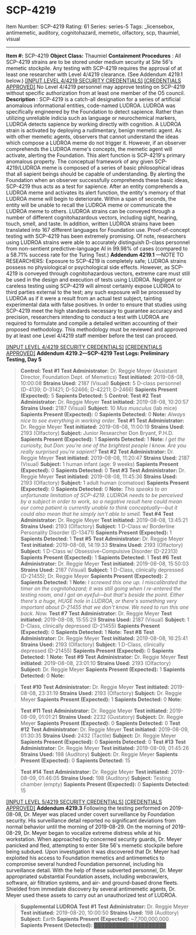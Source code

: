 # SCP-4219
Item Number: SCP-4219
Rating: 61
Series: series-5
Tags: _licensebox, antimemetic, auditory, cognitohazard, memetic, olfactory, scp, thaumiel, visual

---

**Item #:** SCP-4219
**Object Class:** Thaumiel
**Containment Procedures** : All SCP-4219 strains are to be stored under medium security at Site 56's memetic stockpile.
Any testing with SCP-4219 requires the approval of at least one researcher with Level 4/4219 clearance. (See Addendum 4219.1 below.)
[[INPUT LEVEL 4/4219 SECURITY CREDENTIALS]](javascript:;)
[[CREDENTIALS APPROVED]](javascript:;)
No Level 4/4219 personnel may approve testing on SCP-4219 without specific authorization from at least one member of the O5 council.
**Description** : SCP-4219 is a catch-all designation for a series of artificial anomalous informational entities, code-named LUDROA. LUDROA was specifically engineered by the Foundation to detect sapience.
Rather than utilizing unreliable indicia such as language or neurochemical markers, LUDROA detects sapience by working directly with cognition. A LUDROA strain is activated by deploying a rudimentary, benign memetic agent. As with other memetic agents, observers that cannot understand the ideas which compose a LUDROA meme do not trigger it. However, if an observer comprehends the LUDROA meme's concepts, the memetic agent will activate, alerting the Foundation. This alert function is SCP-4219's primary anomalous property.
The conceptual framework of any given SCP-4219/LUDROA meme is composed of a series of basic philosophical ideas that all sapient beings should be capable of understanding. By alerting the Foundation when an observer successfully comprehends these basic ideas, SCP-4219 thus acts as a test for sapience.
After an entity comprehends a LUDROA meme and activates its alert function, the entity's memory of that LUDROA meme will begin to deteriorate. Within a span of seconds, the entity will be unable to recall the LUDROA meme or communicate the LUDROA meme to others.
LUDROA strains can be conveyed through a number of different cognitohazardous vectors, including sight, hearing, touch, smell, and taste. In addition, written LUDROA strains have been translated into 167 different languages for Foundation use.
Proof-of-concept testing with SCP-4219 has been extremely promising. Of note, researchers using LUDROA strains were able to accurately distinguish D-class personnel from non-sentient predictive-language AI in 99.98% of cases (compared to a 58.71% success rate for the Turing Test.)
**Addendum 4219.1** —NOTE TO RESEARCHERS: Exposure to SCP-4219 is completely safe; LUDROA strains possess no physiological or psychological side effects. However, as SCP-4219 is conveyed through cognitohazardous vectors, extreme care must still be used in the design and execution of tests using LUDROA. Negligent or careless testing using SCP-4219 will almost certainly expose LUDROA to third parties external to the test; any such exposure will be processed by LUDROA as if it were a result from an actual test subject, tainting experimental data with false positives.
In order to ensure that studies using SCP-4219 meet the high standards necessary to guarantee accuracy and precision, researchers intending to conduct a test with LUDROA are required to formulate and compile a detailed written accounting of their proposed methodology. This methodology must be reviewed and approved by at least one Level 4/4219 staff member before the test can proceed.  
  
  
  
  

[[INPUT LEVEL 4/4219 SECURITY CREDENTIALS]](javascript:;)
[[CREDENTIALS APPROVED]](javascript:;)
**Addendum 4219.2—SCP-4219 Test Logs: Preliminary Testing, Day 5**
> **Control: Test #1**
> **Test Administrator:** Dr. Reggie Meyer (Assistant Director, Foundation Dept. of Memetics)
> **Test initiated:** 2019-08-08, 10:00:08
> **Strains Used:** 2187 (Visual)
> **Subject:** 5 D-class personnel (D-4139; D-31421; D-52466; D-42211; D-2466)
> **Sapients Present (Expected):** 5
> **Sapients Detected:** 5
> **Control: Test #2**
> **Test Administrator:** Dr. Reggie Meyer
> **Test initiated:** 2019-08-08, 10:20:57
> **Strains Used:** 2187 (Visual)
> **Subject:** 10 _Mus musculus_ (lab mice)
> **Sapients Present (Expected):** 0
> **Sapients Detected:** 0
> **Note:** _Always nice to see everything in working order._
> **Test #1**
> **Test Administrator:** Dr. Reggie Meyer
> **Test initiated:** 2019-08-08, 11:00:19
> **Strains Used:** 2193 (Olfactory)
> **Subject:** Junior Researcher Don Bryant, P.H.D.
> **Sapients Present (Expected):** 1
> **Sapients Detected:** 1
> **Note:** _I get the curiosity, but Don: you're one of the brightest people I know. Are you really surprised you're sapient?_
> **Test #2**
> **Test Administrator:** Dr. Reggie Meyer
> **Test initiated:** 2019-08-08, 11:20:47
> **Strains Used:** 2187 (Visual)
> **Subject:** 1 human infant (age: 9 weeks)
> **Sapients Present (Expected):** 0
> **Sapients Detected:** 0
> **Test #3**
> **Test Administrator:** Dr. Reggie Meyer
> **Test initiated:** 2019-08-08, 11:45:36
> **Strains Used:** 2193 (Olfactory)
> **Subject:** 1 adult human (comatose)
> **Sapients Present (Expected):** 0
> **Sapients Detected:** 0
> **Note:** _This speaks to an unfortunate limitation of SCP-4219. LUDROA needs to be perceived by a subject in order to work, so a negative result here could mean our coma patient is currently unable to think conceptually—but it could also mean that he simply isn't able to smell._
> **Test #4**
> **Test Administrator:** Dr. Reggie Meyer
> **Test initiated:** 2019-08-08, 13:45:21
> **Strains Used:** 2193 (Olfactory)
> **Subject:** 1 D-Class w/ Borderline Personality Disorder (D-13471)
> **Sapients Present (Expected):** 1
> **Sapients Detected:** 1
> **Test #5**
> **Test Administrator:** Dr. Reggie Meyer
> **Test initiated:** 2019-08-08, 14:19:33
> **Strains Used:** 2193 (Olfactory)
> **Subject:** 1 D-Class w/ Obsessive-Compulsive Disorder (D-22313)
> **Sapients Present (Expected):** 1
> **Sapients Detected:** 1
> **Test #6**
> **Test Administrator:** Dr. Reggie Meyer
> **Test initiated:** 2019-08-08, 15:50:03
> **Strains Used:** 2187 (Visual)
> **Subject:** 1 D-Class, clinically depressed (D-21455); Dr. Reggie Meyer
> **Sapients Present (Expected):** 2
> **Sapients Detected:** 1
> **Note:** _I screwed this one up. I miscalibrated the timer on the cognitohazard; it was still going when I re-entered the testing room, and I got an eyeful—but that's beside the point. Either there's a huge, HUGE hole in LUDROA, or there's something very important about D-21455 that we don't know._
> _We need to run this one back. Now._
> **Test #7**
> **Test Administrator:** Dr. Reggie Meyer
> **Test initiated:** 2019-08-08, 15:55:29
> **Strains Used:** 2187 (Visual)
> **Subject:** 1 D-Class, clinically depressed (D-21455)
> **Sapients Present (Expected):** 0
> **Sapients Detected:** 1
> **Note:**
> **Test #8**
> **Test Administrator:** Dr. Reggie Meyer
> **Test initiated:** 2019-08-08, 16:25:41
> **Strains Used:** 2193 (Olfactory)
> **Subject:** 1 D-Class, clinically depressed (D-21455)
> **Sapients Present (Expected):** 0
> **Sapients Detected:** 1
> **Note:**
> **Test #9**
> **Test Administrator:** Dr. Reggie Meyer
> **Test initiated:** 2019-08-08, 23:01:10
> **Strains Used:** 2193 (Olfactory)
> **Subject:** Dr. Reggie Meyer
> **Sapients Present (Expected):** 1
> **Sapients Detected:** 0
> **Note:**
  
  
  
  

> **Test #10**
> **Test Administrator:** Dr. Reggie Meyer
> **Test initiated:** 2019-08-08, 23:31:19
> **Strains Used:** 2193 (Olfactory)
> **Subject:** Dr. Reggie Meyer
> **Sapients Present (Expected):** 1
> **Sapients Detected:** 0
> **Note:**
  
  
  
  

> **Test #11**
> **Test Administrator:** Dr. Reggie Meyer
> **Test initiated:** 2019-08-09, 01:01:21
> **Strains Used:** 2232 (Gustatory)
> **Subject:** Dr. Reggie Meyer
> **Sapients Present (Expected):** 0
> **Sapients Detected:** 0
> **Test #12**
> **Test Administrator:** Dr. Reggie Meyer
> **Test initiated:** 2019-08-09, 01:30:35
> **Strains Used:** 2432 (Tactile)
> **Subject:** Dr. Reggie Meyer
> **Sapients Present (Expected):** 0
> **Sapients Detected:** 0
> **Test #13**
> **Test Administrator:** Dr. Reggie Meyer
> **Test initiated:** 2019-08-09, 01:45:26
> **Strains Used:** 198 (Auditory)
> **Subject:** Dr. Reggie Meyer
> **Sapients Present (Expected):** 0
> **Sapients Detected:** 15
  
  
  
  

> **Test #14**
> **Test Administrator:** Dr. Reggie Meyer
> **Test initiated:** 2019-08-09, 01:46:05
> **Strains Used:** 198 (Auditory)
> **Subject:** Testing chamber (empty)
> **Sapients Present (Expected):** 0
> **Sapients Detected:** 15
  
  
  
  
  

[[INPUT LEVEL 5/4219 SECURITY CREDENTIALS]](javascript:;)
[[CREDENTIALS APPROVED]](javascript:;)
**Addendum 4219.3**
Following the testing performed on 2019-08-08, Dr. Meyer was placed under covert surveillance by Foundation security. His surveillance detail reported no significant deviations from normal behavior until the morning of 2019-08-29.
On the morning of 2019-08-29, Dr. Meyer began to vocalize extreme distress while at his workstation. When approached by concerned security guards, Dr. Meyer panicked and fled, attempting to enter Site 56's memetic stockpile before being subdued.
Upon investigation it was discovered that Dr. Meyer had exploited his access to Foundation memetics and antimemetics to compromise several hundred Foundation personnel, including his surveillance detail. With the help of these subverted personnel, Dr. Meyer appropriated substantial Foundation assets, including webcrawlers, software, air filtration systems, and air- and ground-based drone fleets.
Shielded from immediate discovery by several antimemetic agents, Dr. Meyer used these assets to carry out an unauthorized test of LUDROA.
> **Supplemental LUDROA Test #1**
> **Test Administrator:** Dr. Reggie Meyer
> **Test initiated:** 2019-08-20, 10:00:50
> **Strains Used:** 198 (Auditory)
> **Subject:** Earth
> **Sapients Present (Expected):** ~7,700,000,000
> **Sapients Present (Detected):** ████████████████████